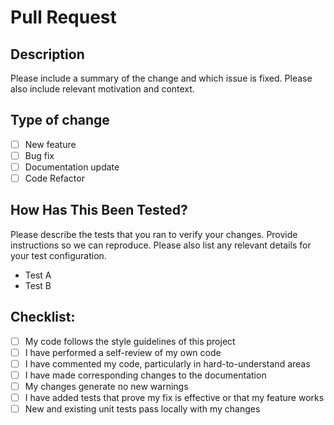 # Pull Request

## Description

Please include a summary of the change and which issue is fixed. Please also include relevant motivation and context.

## Type of change

- [ ] New feature
- [ ] Bug fix
- [ ] Documentation update
- [ ] Code Refactor

## How Has This Been Tested?

Please describe the tests that you ran to verify your changes. Provide instructions so we can reproduce. Please also list any relevant details for your test configuration.

- Test A
- Test B

## Checklist:

- [ ] My code follows the style guidelines of this project
- [ ] I have performed a self-review of my own code
- [ ] I have commented my code, particularly in hard-to-understand areas
- [ ] I have made corresponding changes to the documentation
- [ ] My changes generate no new warnings
- [ ] I have added tests that prove my fix is effective or that my feature works
- [ ] New and existing unit tests pass locally with my changes
